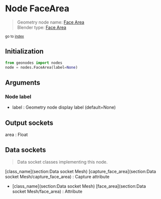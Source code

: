 
# Node FaceArea

> Geometry node name: [Face Area](https://docs.blender.org/manual/en/latest/modeling/geometry_nodes/material/face_area.html)<br>
  Blender type: [Face Area](https://docs.blender.org/api/current/bpy.types.GeometryNodeInputMeshFaceArea.html)
  
<sub>go to [index](/docs/index.md)</sub>

## Initialization

```python
from geonodes import nodes
node = nodes.FaceArea(label=None)
```



## Arguments


### Node label

- label : Geometry node display label (default=None)

## Output sockets

area : Float

## Data sockets

> Data socket classes implementing this node.
  
[class_name](section:Data socket Mesh) [capture_face_area](section:Data socket Mesh/capture_face_area) : Capture attribute
- [class_name](section:Data socket Mesh) [face_area](section:Data socket Mesh/face_area) : Attribute
  
